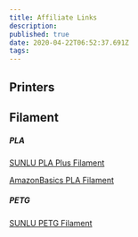 ```yaml
---
title: Affiliate Links
description: 
published: true
date: 2020-04-22T06:52:37.691Z
tags: 
---
```



## Printers

## Filament
##### PLA

[SUNLU PLA Plus Filament](https://amzn.to/2Vjaa2J)

[AmazonBasics PLA Filament](https://amzn.to/3bfIIs9)

##### PETG
[SUNLU PETG Filament](https://amzn.to/2RKqTcY)